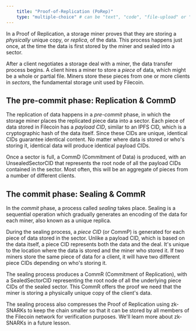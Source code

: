 ```yaml
---
    title: "Proof-of-Replication (PoRep)"
    type: "multiple-choice" # can be "text", "code", "file-upload" or "multiple-choice"
---
```


In a Proof of Replication, a storage miner proves that they are storing a _physically_ unique copy, or _replica_, of the data. This process happens just once, at the time the data is first stored by the miner and sealed into a sector.

After a client negotiates a storage deal with a miner, the data transfer process begins. A client hires a miner to store a _piece_ of data, which might be a whole or partial file. Miners store these pieces from one or more clients in _sectors_, the fundamental storage unit used by Filecoin.

## The pre-commit phase: Replication & CommD
The replication of data happens in a _pre-commit_ phase, in which the storage miner places the replicated piece data into a sector. Each piece of data stored in Filecoin has a _payload CID_, similar to an IPFS CID, which is a cryptographic hash of the data itself. Since these CIDs are unique, identical CIDs guarantee identical content. No matter where data is stored or who's storing it, identical data will produce identical payload CIDs.

Once a sector is full, a CommD (Commitment of Data) is produced, with an UnsealedSectorCID that represents the root node of all the payload CIDs contained in the sector. Most often, this will be an aggregate of pieces from a number of different clients.

## The commit phase: Sealing & CommR

In the _commit_ phase, a process called _sealing_ takes place. Sealing is a sequential operation which gradually generates an encoding of the data for each miner, also known as a unique replica.

During the sealing process, a _piece CID_ (or CommP) is generated for each piece of data stored in the sector. Unlike a payload CID, which is based on the data itself, a piece CID represents both the data and the deal. It's unique to the location where the data is stored and the miner who stored it. If two miners store the same piece of data for a client, it will have two different piece CIDs depending on who's storing it.

The sealing process produces a CommR (Commitment of Replication), with a SealedSectorCID representing the root node of all the underlying piece CIDs of the sealed sector. This CommR offers the proof we need that the miner is storing a physically unique copy of the client's data.

The sealing process also compresses the Proof of Replication using zk-SNARKs to keep the chain smaller so that it can be stored by all members of the Filecoin network for verification purposes. We'll learn more about zk-SNARKs in a future lesson.
